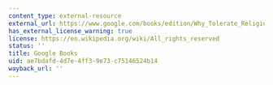```yaml
---
content_type: external-resource
external_url: https://www.google.com/books/edition/Why_Tolerate_Religion/qz2OAwAAQBAJ?hl=en&gbpv=1
has_external_license_warning: true
license: https://en.wikipedia.org/wiki/All_rights_reserved
status: ''
title: Google Books
uid: ae7bdafd-4d7e-4ff3-9e73-c75146524b14
wayback_url: ''
---
```

